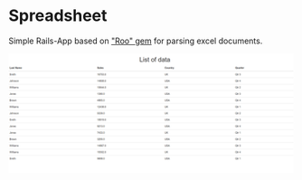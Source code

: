 # Spreadsheet

Simple Rails-App based on ["Roo" gem](https://github.com/roo-rb/roo) for parsing excel documents.

![Example](app/assets/images/Spreadsheet.png)

